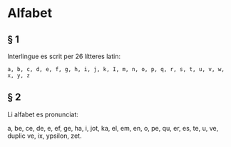 # Alfabet

## § 1

Interlingue es scrit per 26 lítteres latin: 

`a, b, c, d, e, f, g, h, i, j, k, I, m, n, o, p, q, r, s, t, u, v, w, x, y, z`

## § 2

Li alfabet es pronunciat:

a, be, ce, de, e, ef, ge, ha, i, jot, ka, el, em, en, o, pe, qu, er, es, te, u, ve, duplic ve, ix, ypsilon, zet.